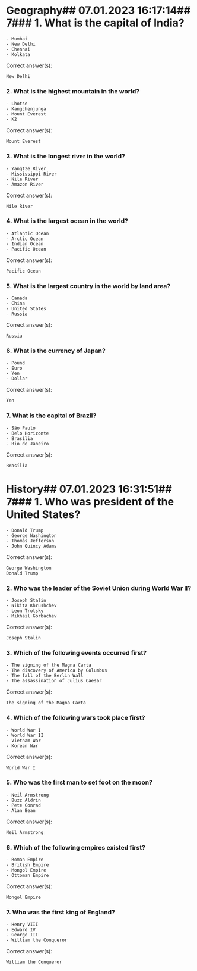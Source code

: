 
# Geography## 07.01.2023 16:17:14## 7### 1. What is the capital of India?

    - Mumbai
    - New Delhi
    - Chennai
    - Kolkata

Correct answer(s):
```
New Delhi
```
### 2. What is the highest mountain in the world?

    - Lhotse
    - Kangchenjunga
    - Mount Everest
    - K2

Correct answer(s):
```
Mount Everest
```
### 3. What is the longest river in the world?

    - Yangtze River
    - Mississippi River
    - Nile River
    - Amazon River

Correct answer(s):
```
Nile River
```
### 4. What is the largest ocean in the world?

    - Atlantic Ocean
    - Arctic Ocean
    - Indian Ocean
    - Pacific Ocean

Correct answer(s):
```
Pacific Ocean
```
### 5. What is the largest country in the world by land area?

    - Canada
    - China
    - United States
    - Russia

Correct answer(s):
```
Russia
```
### 6. What is the currency of Japan?

    - Pound
    - Euro
    - Yen
    - Dollar

Correct answer(s):
```
Yen
```
### 7. What is the capital of Brazil?

    - São Paulo
    - Belo Horizonte
    - Brasília
    - Rio de Janeiro

Correct answer(s):
```
Brasília
```
# History## 07.01.2023 16:31:51## 7### 1. Who was president of the United States?

    - Donald Trump
    - George Washington
    - Thomas Jefferson
    - John Quincy Adams

Correct answer(s):
```
George Washington
Donald Trump
```
### 2. Who was the leader of the Soviet Union during World War II?

    - Joseph Stalin
    - Nikita Khrushchev
    - Leon Trotsky
    - Mikhail Gorbachev

Correct answer(s):
```
Joseph Stalin
```
### 3. Which of the following events occurred first?

    - The signing of the Magna Carta
    - The discovery of America by Columbus
    - The fall of the Berlin Wall
    - The assassination of Julius Caesar

Correct answer(s):
```
The signing of the Magna Carta
```
### 4. Which of the following wars took place first?

    - World War I
    - World War II
    - Vietnam War
    - Korean War

Correct answer(s):
```
World War I
```
### 5. Who was the first man to set foot on the moon?

    - Neil Armstrong
    - Buzz Aldrin
    - Pete Conrad
    - Alan Bean

Correct answer(s):
```
Neil Armstrong
```
### 6. Which of the following empires existed first?

    - Roman Empire
    - British Empire
    - Mongol Empire
    - Ottoman Empire

Correct answer(s):
```
Mongol Empire
```
### 7. Who was the first king of England?

    - Henry VIII
    - Edward IV
    - George III
    - William the Conqueror

Correct answer(s):
```
William the Conqueror
```

